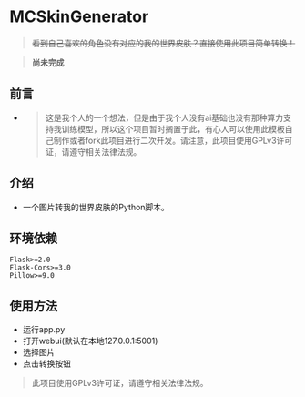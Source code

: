 # **MCSkinGenerator**

> ~~看到自己喜欢的角色没有对应的我的世界皮肤？直接使用此项目简单转换！~~

> **尚未完成**
## 前言
 - > 这是我个人的一个想法，但是由于我个人没有ai基础也没有那种算力支持我训练模型，所以这个项目暂时搁置于此，有心人可以使用此模板自己制作或者fork此项目进行二次开发。请注意，此项目使用GPLv3许可证，请遵守相关法律法规。

## 介绍
 - 一个图片转我的世界皮肤的Python脚本。

## 环境依赖
```
Flask>=2.0
Flask-Cors>=3.0
Pillow>=9.0
```

## 使用方法
 - 运行app.py
 - 打开webui(默认在本地127.0.0.1:5001)
 - 选择图片
 - 点击转换按钮

> 此项目使用GPLv3许可证，请遵守相关法律法规。
